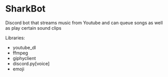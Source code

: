 # SharkBot
Discord bot that streams music from Youtube and can queue songs as well as play certain sound clips

Libraries:
- youtube_dl
- ffmpeg
- giphyclient
- discord.py[voice]
- emoji
